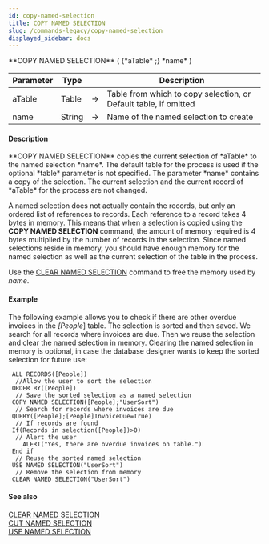 ```yaml
---
id: copy-named-selection
title: COPY NAMED SELECTION
slug: /commands-legacy/copy-named-selection
displayed_sidebar: docs
---
```


<!--REF #_command_.COPY NAMED SELECTION.Syntax-->**COPY NAMED SELECTION** ( {*aTable* ;} *name* )<!-- END REF-->
<!--REF #_command_.COPY NAMED SELECTION.Params-->
| Parameter | Type |  | Description |
| --- | --- | --- | --- |
| aTable | Table | &rarr; | Table from which to copy selection, or Default table, if omitted |
| name | String | &rarr; | Name of the named selection to create |

<!-- END REF-->

#### Description 

<!--REF #_command_.COPY NAMED SELECTION.Summary-->**COPY NAMED SELECTION** copies the current selection of *aTable* to the named selection *name*.<!-- END REF--> The default table for the process is used if the optional *table* parameter is not specified. The parameter *name* contains a copy of the selection. The current selection and the current record of *aTable* for the process are not changed.

A named selection does not actually contain the records, but only an ordered list of references to records. Each reference to a record takes 4 bytes in memory. This means that when a selection is copied using the **COPY NAMED SELECTION** command, the amount of memory required is 4 bytes multiplied by the number of records in the selection. Since named selections reside in memory, you should have enough memory for the named selection as well as the current selection of the table in the process.

Use the [CLEAR NAMED SELECTION](clear-named-selection.md) command to free the memory used by *name*.

#### Example 

The following example allows you to check if there are other overdue invoices in the *\[People*\] table. The selection is sorted and then saved. We search for all records where invoices are due. Then we reuse the selection and clear the named selection in memory. Clearing the named selection in memory is optional, in case the database designer wants to keep the sorted selection for future use:

```4d
 ALL RECORDS([People])
  //Allow the user to sort the selection
 ORDER BY([People])
  // Save the sorted selection as a named selection
 COPY NAMED SELECTION([People];"UserSort")
  // Search for records where invoices are due
 QUERY([People];[People]InvoiceDue=True)
  // If records are found
 If(Records in selection([People])>0)
  // Alert the user
    ALERT("Yes, there are overdue invoices on table.")
 End if
  // Reuse the sorted named selection
 USE NAMED SELECTION("UserSort")
  // Remove the selection from memory
 CLEAR NAMED SELECTION("UserSort")
```

#### See also 

[CLEAR NAMED SELECTION](clear-named-selection.md)  
[CUT NAMED SELECTION](cut-named-selection.md)  
[USE NAMED SELECTION](use-named-selection.md)  
